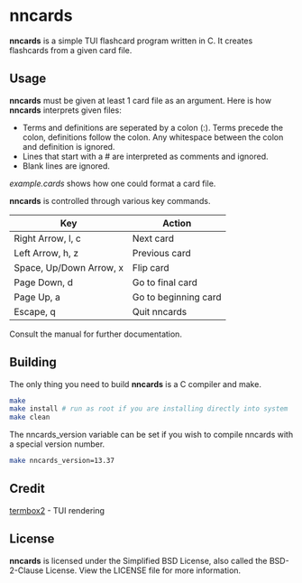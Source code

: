 # nncards
**nncards** is a simple TUI flashcard program written in C. It creates
flashcards from a given card file.

## Usage
**nncards** must be given at least 1 card file as an argument. Here is how
**nncards** interprets given files:

* Terms and definitions are seperated by a colon (:). Terms precede the colon,
definitions follow the colon. Any whitespace between the colon and definition
is ignored.
* Lines that start with a # are interpreted as comments and ignored.
* Blank lines are ignored.

*example.cards* shows how one could format a card file.

**nncards** is controlled through various key commands.

| Key                     | Action               |
| ----------------------- | -------------------- |
| Right Arrow, l, c       | Next card            |
| Left Arrow, h, z        | Previous card        |
| Space, Up/Down Arrow, x | Flip card            |
| Page Down, d            | Go to final card     |
| Page Up, a              | Go to beginning card |
| Escape, q               | Quit nncards         |

Consult the manual for further documentation.

## Building

The only thing you need to build **nncards** is a C compiler and make.

```bash
make
make install # run as root if you are installing directly into system
make clean
```
The nncards_version variable can be set if you wish to compile nncards with a
special version number.

```bash
make nncards_version=13.37
```

## Credit
[termbox2](https://github.com/termbox/termbox2) - TUI rendering

## License
**nncards** is licensed under the Simplified BSD License, also called the 
BSD-2-Clause License. View the LICENSE file for more information.
